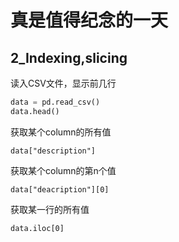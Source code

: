 
真是值得纪念的一天
===


2_Indexing,slicing
---
读入CSV文件，显示前几行
``` python
data = pd.read_csv()
data.head()
```
获取某个column的所有值
``` pandas
data["description"]
```
获取某个column的第n个值
``` pandas
data["deacription"][0]
```
获取某一行的所有值
``` pandas
data.iloc[0]
```
